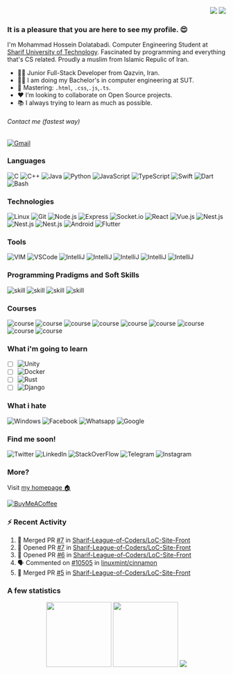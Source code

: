 <p align="right">
<img src="https://komarev.com/ghpvc/?username=mhdolatabadi&style=plastic&label=Views"><img>
<img src="https://badges.pufler.dev/visits/mhdolatabadi/mhdolatabadi?color=black&logo=github" />
</p>

### It is a pleasure that you are here to see my profile. 😍
I'm Mohammad Hossein Dolatabadi. Computer Engineering Student at [Sharif University of Technology](https://en.sharif.edu/). Fascinated by programming and everything that's CS related. Proudly a muslim from Islamic Repulic of Iran.
- 👨‍💻 Junior Full-Stack Developer from Qazvin, Iran. <br/>
- 👨‍🎓 I am doing my Bachelor's in computer engineering at SUT.<br/>
- 💪 Mastering: `.html`, `.css`,`.js`,`.ts`. <br/>
- ❤️ I’m looking to collaborate on Open Source projects. <br />
- 📚 I always trying to learn as much as possible. <br />
###### Contact me (fastest way)
[![Gmail](https://img.shields.io/badge/-Gmail-000?&logo=gmail)](mailto:m.h.dolatabadi.a@gmail.com)

### Languages
![C](https://img.shields.io/badge/-C-000?&logo=C)
![C++](https://img.shields.io/badge/-C++-000?&logo=c%2b%2b&logoColor=00599C)
![Java](https://img.shields.io/badge/-Java-000?&logo=Java&logoColor=007396)
![Python](https://img.shields.io/badge/-Python-000?&logo=Python)
![JavaScript](https://img.shields.io/badge/-JavaScript-000?&logo=JavaScript)
![TypeScript](https://img.shields.io/badge/-TypeScript-000?&logo=TypeScript)
![Swift](https://img.shields.io/badge/-Swift-000?&logo=Swift)
![Dart](https://img.shields.io/badge/-Dart-000?&logo=dart)
![Bash](https://img.shields.io/badge/-Bash-000?&logo=gnu-bash)

### Technologies
![Linux](https://img.shields.io/badge/-Linux-000?&logo=Linux)
![Git](https://img.shields.io/badge/-Git-000?&logo=git)
![Node.js](https://img.shields.io/badge/-Node.js-000?&logo=node.js)
![Express](https://img.shields.io/badge/-Express-000?&logo=express)
![Socket.io](https://img.shields.io/badge/-Socket.io-000?&logo=socket.io)
![React](https://img.shields.io/badge/-React-000?&logo=react)
![Vue.js](https://img.shields.io/badge/-Vue.js-000?&logo=vue.js)
![Nest.js](https://img.shields.io/badge/-Nest.js-000?&logo=nestjs)
![Nest.js](https://img.shields.io/badge/-PostgreSQL-000?&logo=postgresql)
![Nest.js](https://img.shields.io/badge/-MongoDB-000?&logo=mongodb)
![Android](https://img.shields.io/badge/-Android-000?&logo=android)
![Flutter](https://img.shields.io/badge/-Flutter-000?&logo=flutter)

### Tools
![VIM](https://img.shields.io/badge/-Vim-000?&logo=vim)
![VSCode](https://img.shields.io/badge/-VSCode-000?&logo=visual-studio-code)
![IntelliJ](https://img.shields.io/badge/-IntelliJ-000?&logo=intellij-idea)
![IntelliJ](https://img.shields.io/badge/-Photoshop-000?&logo=Adobe-Photoshop)
![IntelliJ](https://img.shields.io/badge/-Word-000?&logo=microsoft-word)
![IntelliJ](https://img.shields.io/badge/-Excel-000?&logo=microsoft-excel)
![IntelliJ](https://img.shields.io/badge/-PowerPoint-000?&logo=microsoft-powerpoint)

### Programming Pradigms and Soft Skills
![skill](https://img.shields.io/badge/-ObjectOriented%20Programming-000?&logo=skill)
![skill](https://img.shields.io/badge/-Functional%20Programming-000?&logo=skill)
![skill](https://img.shields.io/badge/-Agile-000?&logo=skill)
![skill](https://img.shields.io/badge/-Scrum-000?&logo=skill)

### Courses
![course](https://img.shields.io/badge/-Fundamental%20of%20Programming-000?&logo=skill)
![course](https://img.shields.io/badge/-Advanced%20Programming-000?&logo=skill)
![course](https://img.shields.io/badge/-Data%20Structure%20and%20Algorithms-000?&logo=skill)
![course](https://img.shields.io/badge/-Computer%20Architecture-000?&logo=skill)
![course](https://img.shields.io/badge/-Mobile%20Programming-000?&logo=skill)
![course](https://img.shields.io/badge/-Logic%20Design-000?&logo=skill)
![course](https://img.shields.io/badge/-Assembly-000?&logo=skill)
![course](https://img.shields.io/badge/-Design%20of%20Compilers-000?&logo=skill)
![course](https://img.shields.io/badge/-Database-000?&logo=skill)

### What i'm going to learn
- [ ] ![Unity](https://img.shields.io/badge/-Unity-000?&logo=unity)
- [ ] ![Docker](https://img.shields.io/badge/-Docker-000?&logo=docker)
- [ ] ![Rust](https://img.shields.io/badge/-Rust-000?&logo=rust)
- [ ] ![Django](https://img.shields.io/badge/-Django-000?&logo=django)

### What i hate
![Windows](https://img.shields.io/badge/-Windows-000?&logo=windows)
![Facebook](https://img.shields.io/badge/-Facebook-000?&logo=facebook)
![Whatsapp](https://img.shields.io/badge/-Whatsapp-000?&logo=whatsapp)
![Google](https://img.shields.io/badge/-Google-000?&logo=google)

### Find me soon!
![Twitter](https://img.shields.io/badge/-Twitter-000?&logo=twitter)
![LinkedIn](https://img.shields.io/badge/-LinkedIn-000?&logo=linkedin)
![StackOverFlow](https://img.shields.io/badge/-StackOverFlow-000?&logo=stackoverflow)
![Telegram](https://img.shields.io/badge/-Telegram-000?&logo=telegram)
![Instagram](https://img.shields.io/badge/-Instagram-000?&logo=instagram)

### More?
Visit [my homepage 🏠](http://ce.sharif.edu/~mhdolatabadia/)<br/>

[![BuyMeACoffee](https://img.shields.io/badge/-buy%20me%20a%20coffee-000?&logo=buymeacoffee)](https://coffeebede.ir/buycoffee/mhdolatabadi)
<!-- [![PayPal](https://img.shields.io/badge/-IdPay-000?&logo=paypal)](https://idpay.ir/mhdolatabadi)
 -->

### :zap: Recent Activity

<!--START_SECTION:activity-->
1. 🎉 Merged PR [#7](https://github.com/Sharif-League-of-Coders/LoC-Site-Front/pull/7) in [Sharif-League-of-Coders/LoC-Site-Front](https://github.com/Sharif-League-of-Coders/LoC-Site-Front)
2. 💪 Opened PR [#7](https://github.com/Sharif-League-of-Coders/LoC-Site-Front/pull/7) in [Sharif-League-of-Coders/LoC-Site-Front](https://github.com/Sharif-League-of-Coders/LoC-Site-Front)
3. 💪 Opened PR [#6](https://github.com/Sharif-League-of-Coders/LoC-Site-Front/pull/6) in [Sharif-League-of-Coders/LoC-Site-Front](https://github.com/Sharif-League-of-Coders/LoC-Site-Front)
4. 🗣 Commented on [#10505](https://github.com/linuxmint/cinnamon/issues/10505) in [linuxmint/cinnamon](https://github.com/linuxmint/cinnamon)
5. 🎉 Merged PR [#5](https://github.com/Sharif-League-of-Coders/LoC-Site-Front/pull/5) in [Sharif-League-of-Coders/LoC-Site-Front](https://github.com/Sharif-League-of-Coders/LoC-Site-Front)
<!--END_SECTION:activity-->

### A few statistics

<p align="center">
  <img height="150px" width="auto" src ="https://github-readme-stats.vercel.app/api?username=mhdolatabadi&show_icons=true&count_private=true&theme=darcula&hide_border=true&hide=issues,contribs&bg_color=00000000">
  <img height="150px" width="auto" src ="https://github-readme-stats.vercel.app/api/top-langs/?username=mhdolatabadi&layout=compact&hide_border=true&theme=darcula&bg_color=00000000&langs_count=6&hide=jupyter%20notebook,tex,css,php">
  <img src ="https://github-readme-streak-stats.herokuapp.com?user=mhdolatabadi&theme=darcula&hide_border=true&background=FFFFFF00">
  <br>
  <br>
<!--   <a href="https://www.buymeacoffee.com/aveek.saha"> <img align="center" src="https://cdn.buymeacoffee.com/buttons/v2/default-orange.png" height="50" width="210" alt="aveek.saha" /></a> -->
</p>




